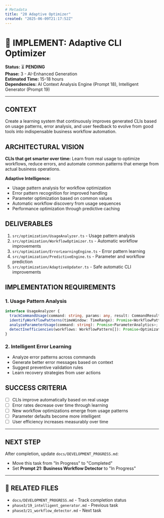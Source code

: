 ```yaml
---
# Metadata
title: "20 Adaptive Optimizer"
created: "2025-06-09T21:17:52Z"
---
```


# 🔄 IMPLEMENT: Adaptive CLI Optimizer

**Status:** ⏳ **PENDING**  
**Phase:** 3 - AI-Enhanced Generation  
**Estimated Time:** 15-18 hours  
**Dependencies:** AI Context Analysis Engine (Prompt 18), Intelligent Generator (Prompt 19)  

---

## CONTEXT
Create a learning system that continuously improves generated CLIs based on usage patterns, error analysis, and user feedback to evolve from good tools into indispensable business workflow automation.

## ARCHITECTURAL VISION
**CLIs that get smarter over time:** Learn from real usage to optimize workflows, reduce errors, and automate common patterns that emerge from actual business operations.

**Adaptive Intelligence:**
- Usage pattern analysis for workflow optimization
- Error pattern recognition for improved handling
- Parameter optimization based on common values
- Automatic workflow discovery from usage sequences
- Performance optimization through predictive caching

## DELIVERABLES
1. `src/optimization/UsageAnalyzer.ts` - Usage pattern analysis
2. `src/optimization/WorkflowOptimizer.ts` - Automatic workflow improvements
3. `src/optimization/ErrorLearningEngine.ts` - Error pattern learning
4. `src/optimization/PredictiveEngine.ts` - Parameter and workflow prediction
5. `src/optimization/AdaptiveUpdater.ts` - Safe automatic CLI improvements

## IMPLEMENTATION REQUIREMENTS

### 1. Usage Pattern Analysis
```typescript
interface UsageAnalyzer {
  trackCommandUsage(command: string, params: any, result: CommandResult): Promise<void>;
  identifyWorkflowPatterns(timeWindow: TimeRange): Promise<WorkflowPattern[]>;
  analyzeParameterUsage(command: string): Promise<ParameterAnalytics>;
  detectInefficiencies(workflows: WorkflowPattern[]): Promise<OptimizationOpportunity[]>;
}
```

### 2. Intelligent Error Learning
- Analyze error patterns across commands
- Generate better error messages based on context
- Suggest preventive validation rules
- Learn recovery strategies from user actions

## SUCCESS CRITERIA
- [ ] CLIs improve automatically based on real usage
- [ ] Error rates decrease over time through learning
- [ ] New workflow optimizations emerge from usage patterns
- [ ] Parameter defaults become more intelligent
- [ ] User efficiency increases measurably over time

---

## NEXT STEP
After completion, update `docs/DEVELOPMENT_PROGRESS.md`:
- Move this task from "In Progress" to "Completed"
- Set **Prompt 21: Business Workflow Detector** to "In Progress"

---

## 🔗 **RELATED FILES**
- `docs/DEVELOPMENT_PROGRESS.md` - Track completion status
- `phase3/19_intelligent_generator.md` - Previous task
- `phase3/21_workflow_detector.md` - Next task 
